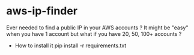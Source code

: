 # aws-ip-finder
Ever needed to find a public IP in your AWS accounts ? It might be "easy" when you have 1 account but what if you have 20, 50, 100+ accounts ?

* How to install it
pip install -r requirements.txt

